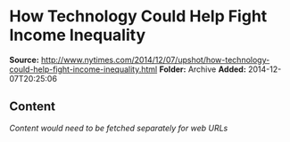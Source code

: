 # How Technology Could Help Fight Income Inequality

**Source:** http://www.nytimes.com/2014/12/07/upshot/how-technology-could-help-fight-income-inequality.html
**Folder:** Archive
**Added:** 2014-12-07T20:25:06




## Content
*Content would need to be fetched separately for web URLs*
